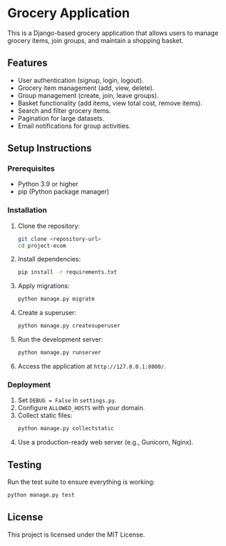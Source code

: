 # Grocery Application

This is a Django-based grocery application that allows users to manage grocery items, join groups, and maintain a shopping basket.

## Features

- User authentication (signup, login, logout).
- Grocery item management (add, view, delete).
- Group management (create, join, leave groups).
- Basket functionality (add items, view total cost, remove items).
- Search and filter grocery items.
- Pagination for large datasets.
- Email notifications for group activities.

## Setup Instructions

### Prerequisites

- Python 3.9 or higher
- pip (Python package manager)

### Installation

1. Clone the repository:

   ```bash
   git clone <repository-url>
   cd project-ecom
   ```

2. Install dependencies:

   ```bash
   pip install -r requirements.txt
   ```

3. Apply migrations:

   ```bash
   python manage.py migrate
   ```

4. Create a superuser:

   ```bash
   python manage.py createsuperuser
   ```

5. Run the development server:

   ```bash
   python manage.py runserver
   ```

6. Access the application at `http://127.0.0.1:8000/`.

### Deployment

1. Set `DEBUG = False` in `settings.py`.
2. Configure `ALLOWED_HOSTS` with your domain.
3. Collect static files:
   ```bash
   python manage.py collectstatic
   ```
4. Use a production-ready web server (e.g., Gunicorn, Nginx).

## Testing

Run the test suite to ensure everything is working:

```bash
python manage.py test
```

## License

This project is licensed under the MIT License.
